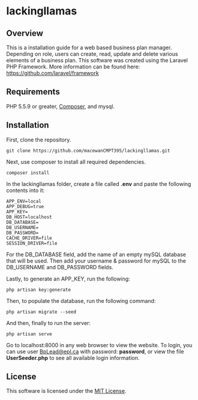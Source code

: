 # lackingllamas

## Overview

This is a installation guide for a web based business plan manager. Depending on role, users can create, read, update and delete various elements of a business plan. This software was created using the Laravel PHP Framework. More information can be found here: https://github.com/laravel/framework

## Requirements

PHP 5.5.9 or greater, [Composer](https://getcomposer.org/doc/00-intro.md), and mysql.

## Installation

First, clone the repository.

    git clone https://github.com/macewanCMPT395/lackingllamas.git

Next, use composer to install all required dependencies.

    composer install

In the lackingllamas folder, create a file called **.env** and paste the following contents into it:

    APP_ENV=local
    APP_DEBUG=true
    APP_KEY=
    DB_HOST=localhost
    DB_DATABASE=
    DB_USERNAME=
    DB_PASSWORD=
    CACHE_DRIVER=file
    SESSION_DRIVER=file

For the DB_DATABASE field, add the name of an empty mySQL database that will be used. Then add your username & password for mySQL to the DB_USERNAME and DB_PASSWORD fields.

Lastly, to generate an APP_KEY, run the following:

    php artisan key:generate
    
Then, to populate the database, run the following command:

    php artisan migrate --seed
    
And then, finally to run the server:

    php artisan serve

Go to localhost:8000 in any web browser to view the website. To login, you can use user BpLead@epl.ca with password: **password**, or view the file **UserSeeder.php** to see all available login information.

## License

This software is licensed under the [MIT License](https://opensource.org/licenses/MIT).
